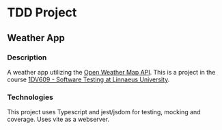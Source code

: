 # TDD Project

## Weather App

### Description

A weather app utilizing the [Open Weather Map API](https://openweathermap.org/). This is a project in the course [1DV609 - Software Testing at Linnaeus University](https://coursepress.lnu.se/kurser/mjukvarutestning/).

### Technologies

This project uses Typescript and jest/jsdom for testing, mocking and coverage.
Uses vite as a webserver.
